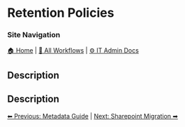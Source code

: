 <!-- description: Description. -->
# Retention Policies

### Site Navigation
[🏠 Home](../../README.md) | [📂 All Workflows](../users.md) | [⚙ IT Admin Docs](../../it-admins/README.md)


## Description
Description
---

[⬅ Previous: Metadata Guide](metadata-guide.md) | [Next: Sharepoint Migration ➡](sharepoint-migration.md)